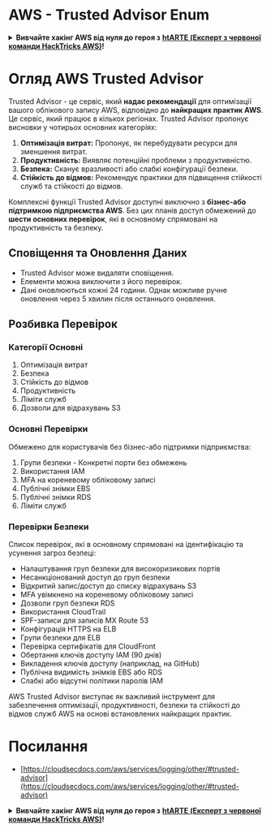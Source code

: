 # AWS - Trusted Advisor Enum

<details>

<summary><strong>Вивчайте хакінг AWS від нуля до героя з</strong> <a href="https://training.hacktricks.xyz/courses/arte"><strong>htARTE (Експерт з червоної команди HackTricks AWS)</strong></a><strong>!</strong></summary>

Інші способи підтримки HackTricks:

* Якщо ви хочете побачити вашу **компанію в рекламі на HackTricks** або **завантажити HackTricks у форматі PDF**, перевірте [**ПЛАНИ ПІДПИСКИ**](https://github.com/sponsors/carlospolop)!
* Отримайте [**офіційний PEASS & HackTricks мерч**](https://peass.creator-spring.com)
* Відкрийте для себе [**Сім'ю PEASS**](https://opensea.io/collection/the-peass-family), нашу колекцію ексклюзивних [**NFT**](https://opensea.io/collection/the-peass-family)
* **Приєднуйтесь до** 💬 [**групи Discord**](https://discord.gg/hRep4RUj7f) або [**групи telegram**](https://t.me/peass) або **слідкуйте** за нами на **Twitter** 🐦 [**@hacktricks_live**](https://twitter.com/hacktricks_live)**.**
* **Поділіться своїми хакерськими трюками, надсилайте PR до** [**HackTricks**](https://github.com/carlospolop/hacktricks) та [**HackTricks Cloud**](https://github.com/carlospolop/hacktricks-cloud) репозиторіїв.

</details>

# Огляд AWS Trusted Advisor

Trusted Advisor - це сервіс, який **надає рекомендації** для оптимізації вашого облікового запису AWS, відповідно до **найкращих практик AWS**. Це сервіс, який працює в кількох регіонах. Trusted Advisor пропонує висновки у чотирьох основних категоріях:

1. **Оптимізація витрат:** Пропонує, як перебудувати ресурси для зменшення витрат.
2. **Продуктивність:** Виявляє потенційні проблеми з продуктивністю.
3. **Безпека:** Сканує вразливості або слабкі конфігурації безпеки.
4. **Стійкість до відмов:** Рекомендує практики для підвищення стійкості служб та стійкості до відмов.

Комплексні функції Trusted Advisor доступні виключно з **бізнес-або підтримкою підприємства AWS**. Без цих планів доступ обмежений до **шести основних перевірок**, які в основному спрямовані на продуктивність та безпеку.

## Сповіщення та Оновлення Даних

- Trusted Advisor може видаляти сповіщення.
- Елементи можна виключити з його перевірок.
- Дані оновлюються кожні 24 години. Однак можливе ручне оновлення через 5 хвилин після останнього оновлення.

## **Розбивка Перевірок**

### Категорії Основні

1. Оптимізація витрат
2. Безпека
3. Стійкість до відмов
4. Продуктивність
5. Ліміти служб
6. Дозволи для відрахувань S3

### Основні Перевірки

Обмежено для користувачів без бізнес-або підтримки підприємства:

1. Групи безпеки - Конкретні порти без обмежень
2. Використання IAM
3. MFA на кореневому обліковому записі
4. Публічні знімки EBS
5. Публічні знімки RDS
6. Ліміти служб

### Перевірки Безпеки

Список перевірок, які в основному спрямовані на ідентифікацію та усунення загроз безпеці:

- Налаштування груп безпеки для високоризикових портів
- Несанкціонований доступ до груп безпеки
- Відкритий запис/доступ до списку відрахувань S3
- MFA увімкнено на кореневому обліковому записі
- Дозволи груп безпеки RDS
- Використання CloudTrail
- SPF-записи для записів MX Route 53
- Конфігурація HTTPS на ELB
- Групи безпеки для ELB
- Перевірка сертифікатів для CloudFront
- Обертання ключів доступу IAM (90 днів)
- Викладення ключів доступу (наприклад, на GitHub)
- Публічна видимість знімків EBS або RDS
- Слабкі або відсутні політики паролів IAM

AWS Trusted Advisor виступає як важливий інструмент для забезпечення оптимізації, продуктивності, безпеки та стійкості до відмов служб AWS на основі встановлених найкращих практик.


# **Посилання**

* [https://cloudsecdocs.com/aws/services/logging/other/#trusted-advisor](https://cloudsecdocs.com/aws/services/logging/other/#trusted-advisor)

<details>

<summary><strong>Вивчайте хакінг AWS від нуля до героя з</strong> <a href="https://training.hacktricks.xyz/courses/arte"><strong>htARTE (Експерт з червоної команди HackTricks AWS)</strong></a><strong>!</strong></summary>

Інші способи підтримки HackTricks:

* Якщо ви хочете побачити вашу **компанію в рекламі на HackTricks** або **завантажити HackTricks у форматі PDF**, перевірте [**ПЛАНИ ПІДПИСКИ**](https://github.com/sponsors/carlospolop)!
* Отримайте [**офіційний PEASS & HackTricks мерч**](https://peass.creator-spring.com)
* Відкрийте для себе [**Сім'ю PEASS**](https://opensea.io/collection/the-peass-family), нашу колекцію ексклюзивних [**NFT**](https://opensea.io/collection/the-peass-family)
* **Приєднуйтесь до** 💬 [**групи Discord**](https://discord.gg/hRep4RUj7f) або [**групи telegram**](https://t.me/peass) або **слідкуйте** за нами на **Twitter** 🐦 [**@hacktricks_live**](https://twitter.com/hacktricks_live)**.**
* **Поділіться своїми хакерськими трюками, надсилайте PR до** [**HackTricks**](https://github.com/carlospolop/hacktricks) та [**HackTricks Cloud**](https://github.com/carlospolop/hacktricks-cloud) репозиторіїв.

</details>
